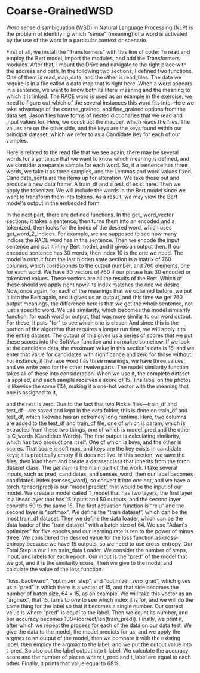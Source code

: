 # Coarse-GrainedWSD
 Word sense disambiguation (WSD) in Natural Language Processing (NLP) is the problem of identifying which “sense” (meaning) of a word is activated by the use of the word in a particular context or scenario.



First of all, we install the “Transformers” with this line of code:
To read and employ the Bert model, import the modules, and add the Transformers modules.
After that, I mount the Drive and navigate to the right place with the address and path. In the following two sections, I defined two functions. One of them is read_map_data, and the other is read_files.
The data we require is in a file called a data map that is right here. When a word appears in a sentence, we want to know both its literal meaning and the meaning to which it is linked. The RACE word is used as an example in the exercise; we need to figure out which of the several instances this word fits into. Here we take
advantage of the coarse_grained, and fine_grained options from the data set. Jason files have forms of nested dictionaries that we read and input values for. Here, we construct the mapper, which reads the files. The values are on the other side, and the keys are the keys found within our principal dataset, which we refer to as a Candidate Key for each of our samples.
   
 Here is related to the read file that we see again, there may be several words for a sentence that we want to know which meaning is defined, and we consider a separate sample for each word. So, if a sentence has three words, we take it as three samples, and the Lemmas and word values fixed. Candidate_sents are the items up for alteration. We take these out and produce a new data frame.
 A train_df and a test_df exist here. Then we apply the tokenizer.
We will include the words in the Bert model since we want to transform them into tokens. As a result, we may view the Bert model's output in the embedded form.

In the next part, there are defined functions. In the get_ word_vector sections, it takes a sentence; then turns them into an encoded and a tokenized, then looks for the index of the desired word, which uses get_word_2_indices. For example, we are supposed to see how many indices the RACE word has in the sentence. Then we encode the input sentence and put it in my Bert model, and it gives an output then.
If our encoded sentence has 30 words, then index 10 is the one we need. The model's output from the last hidden state section is a matrix of 760 columns, which corresponds to the output number, and 760 elements, one for each word. We have 30 vectors of 760 if our phrase has 30 encoded or tokenized values. These vectors are all the results of the Bert. Which of these should we apply right now? Its index matches the one we desire.
Now, once again, for each of the meanings that we obtained before, we put it into the Bert again, and it gives us an output, and this time we get 760 output meanings, the difference here is that we get the whole sentence, not just a specific word.
We use similarity, which becomes the model similarity function, for each word or output, that was more similar to our word output. For these, it puts "for" to see which one is closer. And since this is the portion of the algorithm that requires a longer run time, we will apply it to the entire dataset. The output of this gives us a series of scores that we put these scores into the SoftMax function and normalize somehow.
If we look at the candidate data, the maximum value in this section's data is 15, and we enter that value for candidates with significance and zero for those without. For instance, if the race word has three meanings, we have three values, and we write zero for the other twelve parts. The model similarity function takes all of these into consideration.
When we use it, the complete dataset is applied, and each sample receives a score of 15. The label on the photos is likewise the same (15), making it a one-hot vector with the meaning that one is assigned to it,

and the rest is zero. Due to the fact that two Pickle files—train_df and test_df—are saved and kept in the data folder, this is done on train_df and test_df, which likewise has an extremely long runtime.
Here, two columns are added to the test_df and train_df file, one of which is param, which is extracted from these two things, one of which is model_pred and the other is C_words (Candidate Words).
The first output is calculating similarity, which has two productions itself. One of which is keys, and the other is scores. That score is soft max, and keys are the key exists in candidate keys; it is practically empty if it does not live. In this section, we save the files; then load them and create a dataset class that inherits from the torch dataset class.
The _get item_ is the main part of the work. I take several inputs, such as pred, candidates, and senses_word, then our label becomes candidates. index (senses_word), so convert it into one hot, and we have a torch. tensor(pred) is our “model predict” that would be the input of our model.
We create a model called T_model that has two layers, the first layer is a linear layer that has 15 inputs and 50 outputs, and the second layer converts 50 to the same 15. The first activation function is “relu” and the second layer is “softmax”.
We define the “train dataset”, which can be the most train_df dataset. Then we define the data loader, which can be the data loader of the “train dataset” with a batch size of 64. We use "Adam's optimizer" for five epochs,and our learning rate is ten to the power of minus three.
We considered the desired value for the loss function as cross-entropy because we have 15 outputs, so we need to use cross-entropy. Our Total Step is our Len train_data Loader. We consider the number of steps, input, and labels for each epoch. Our input is the “pred” of the model that we got, and it is the similarity score. Then we give to the model and calculate the value of the loss function.

“loss. backward”, “optimizer. step”, and “optimizer. zero_grad”, which gives us a “pred” in which there is a vector of 15, and that side becomes the number of batch size, 64 x 15, as an example. We will take this vector as an “argmax”, that 15, turns to one to see which index it is for, and we will do the same thing for the label so that it becomes a single number.
Our correct value is where "pred" is equal to the label. Then we count its number, and our accuracy becomes 100*(correct/len(train_pred)). Finally, we print it, after which we repeat the process for each of the data on our data test.
We give the data to the model, the model predicts for us, and we apply the argmax to an output of the model, then we compare it with the existing label, then employ the argmax to the label, and we put the output value into t_pred. So also put the label output into t_label. We calculate the accuracy score and the number of places where t_pred and t_label are equal to each other. Finally, it prints that value equal to 68%.
